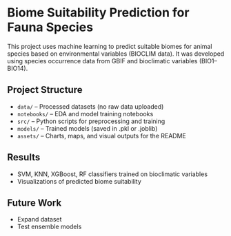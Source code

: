 # Biome Suitability Prediction for Fauna Species

This project uses machine learning to predict suitable biomes for animal species based on environmental variables (BIOCLIM data). It was developed using species occurrence data from GBIF and bioclimatic variables (BIO1–BIO14).

## Project Structure
- `data/` – Processed datasets (no raw data uploaded)
- `notebooks/` – EDA and model training notebooks
- `src/` – Python scripts for preprocessing and training
- `models/` – Trained models (saved in .pkl or .joblib)
- `assets/` – Charts, maps, and visual outputs for the README

## Results
- SVM, KNN, XGBoost, RF classifiers trained on bioclimatic variables
- Visualizations of predicted biome suitability

## Future Work
- Expand dataset
- Test ensemble models
